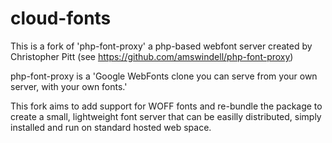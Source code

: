 cloud-fonts
===========

This is a fork of 'php-font-proxy' a php-based webfont server created by Christopher Pitt (see https://github.com/amswindell/php-font-proxy)

php-font-proxy is a 'Google WebFonts clone you can serve from your own server, with your own fonts.'

This fork aims to add support for WOFF fonts and re-bundle the package to create a small, lightweight font server that can be easilly distributed, simply installed and run on standard hosted web space. 
